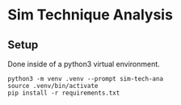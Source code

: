 # Sim Technique Analysis

## Setup
Done inside of a python3 virtual environment.
```
python3 -m venv .venv --prompt sim-tech-ana
source .venv/bin/activate
pip install -r requirements.txt
```
